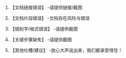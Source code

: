 1. 【文档链接错误】
   -请提供链接/截图

2. 【文档片段错误】
   -文档存在风险与错误

3. 【错别字/格式错误】
   -请提供截图

4. 【关键步骤缺失】
   -请提供截图

5. 【其他吐槽/建议】
   -放心大声说出来，我们都承受得住！